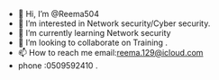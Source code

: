 - 👋 Hi, I’m @Reema504
- 👀 I’m interested in Network security/Cyber security.  
- 🌱 I’m currently learning Network security 
- 💞️ I’m looking to collaborate on Training   .
- 📫 How to reach me email:reema.129@icloud.com
- phone :0509592410 .

<!---
Reema504/Reema504 is a ✨ special ✨ repository because its `README.md` (this file) appears on your GitHub profile.
You can click the Preview link to take a look at your changes.
--->
